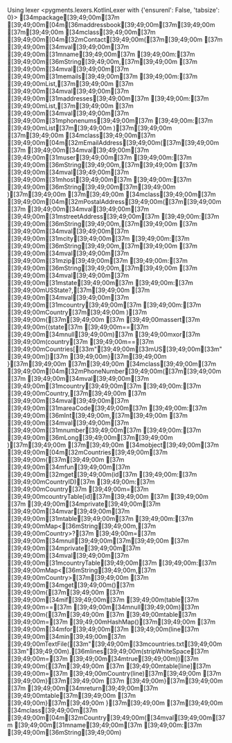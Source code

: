 Using lexer <pygments.lexers.KotlinLexer with {'ensurenl': False, 'tabsize': 0}>
[34mpackage[39;49;00m[37m [39;49;00m[04m[36maddressbook[39;49;00m[37m[39;49;00m
[37m[39;49;00m
[34mclass[39;49;00m[37m [39;49;00m[04m[32mContact[39;49;00m([37m[39;49;00m
[37m  [39;49;00m[34mval[39;49;00m[37m [39;49;00m[31mname[39;49;00m[37m [39;49;00m:[37m [39;49;00m[36mString[39;49;00m,[37m[39;49;00m
[37m  [39;49;00m[34mval[39;49;00m[37m [39;49;00m[31memails[39;49;00m[37m [39;49;00m:[37m [39;49;00mList<EmailAddress>,[37m[39;49;00m
[37m  [39;49;00m[34mval[39;49;00m[37m [39;49;00m[31maddresses[39;49;00m[37m [39;49;00m:[37m [39;49;00mList<PostalAddress>,[37m[39;49;00m
[37m  [39;49;00m[34mval[39;49;00m[37m [39;49;00m[31mphonenums[39;49;00m[37m [39;49;00m:[37m [39;49;00mList<PhoneNumber>[37m[39;49;00m
)[37m[39;49;00m
[37m[39;49;00m
[34mclass[39;49;00m[37m [39;49;00m[04m[32mEmailAddress[39;49;00m([37m[39;49;00m
[37m  [39;49;00m[34mval[39;49;00m[37m [39;49;00m[31muser[39;49;00m[37m [39;49;00m:[37m [39;49;00m[36mString[39;49;00m,[37m[39;49;00m
[37m  [39;49;00m[34mval[39;49;00m[37m [39;49;00m[31mhost[39;49;00m[37m [39;49;00m:[37m [39;49;00m[36mString[39;49;00m[37m[39;49;00m
)[37m[39;49;00m
[37m[39;49;00m
[34mclass[39;49;00m[37m [39;49;00m[04m[32mPostalAddress[39;49;00m([37m[39;49;00m
[37m  [39;49;00m[34mval[39;49;00m[37m [39;49;00m[31mstreetAddress[39;49;00m[37m [39;49;00m:[37m [39;49;00m[36mString[39;49;00m,[37m[39;49;00m
[37m  [39;49;00m[34mval[39;49;00m[37m [39;49;00m[31mcity[39;49;00m[37m [39;49;00m:[37m [39;49;00m[36mString[39;49;00m,[37m[39;49;00m
[37m  [39;49;00m[34mval[39;49;00m[37m [39;49;00m[31mzip[39;49;00m[37m [39;49;00m:[37m [39;49;00m[36mString[39;49;00m,[37m[39;49;00m
[37m  [39;49;00m[34mval[39;49;00m[37m [39;49;00m[31mstate[39;49;00m[37m [39;49;00m:[37m [39;49;00mUSState?,[37m[39;49;00m
[37m  [39;49;00m[34mval[39;49;00m[37m [39;49;00m[31mcountry[39;49;00m[37m [39;49;00m:[37m [39;49;00mCountry[37m[39;49;00m
)[37m [39;49;00m{[37m[39;49;00m
[37m   [39;49;00massert[37m [39;49;00m{(state[37m [39;49;00m==[37m [39;49;00m[34mnull[39;49;00m)[37m [39;49;00mxor[37m [39;49;00m(country[37m [39;49;00m==[37m [39;49;00mCountries[[33m"[39;49;00m[33mUS[39;49;00m[33m"[39;49;00m])[37m [39;49;00m}[37m[39;49;00m
}[37m[39;49;00m
[37m[39;49;00m
[34mclass[39;49;00m[37m [39;49;00m[04m[32mPhoneNumber[39;49;00m([37m[39;49;00m
[37m  [39;49;00m[34mval[39;49;00m[37m [39;49;00m[31mcountry[39;49;00m[37m [39;49;00m:[37m [39;49;00mCountry,[37m[39;49;00m
[37m  [39;49;00m[34mval[39;49;00m[37m [39;49;00m[31mareaCode[39;49;00m[37m [39;49;00m:[37m [39;49;00m[36mInt[39;49;00m,[37m[39;49;00m
[37m  [39;49;00m[34mval[39;49;00m[37m [39;49;00m[31mnumber[39;49;00m[37m [39;49;00m:[37m [39;49;00m[36mLong[39;49;00m[37m[39;49;00m
)[37m[39;49;00m
[37m[39;49;00m
[34mobject[39;49;00m[37m [39;49;00m[04m[32mCountries[39;49;00m[37m [39;49;00m{[37m[39;49;00m
[37m  [39;49;00m[34mfun[39;49;00m[37m [39;49;00m[32mget[39;49;00m(id[37m [39;49;00m:[37m [39;49;00mCountryID)[37m [39;49;00m:[37m [39;49;00mCountry[37m [39;49;00m=[37m [39;49;00mcountryTable[id][37m[39;49;00m
[37m  [39;49;00m
[37m  [39;49;00m[34mprivate[39;49;00m[37m [39;49;00m[34mvar[39;49;00m[37m [39;49;00m[31mtable[39;49;00m[37m [39;49;00m:[37m [39;49;00mMap<[36mString[39;49;00m,[37m [39;49;00mCountry>?[37m [39;49;00m=[37m [39;49;00m[34mnull[39;49;00m[37m[39;49;00m
[37m  [39;49;00m[34mprivate[39;49;00m[37m [39;49;00m[34mval[39;49;00m[37m [39;49;00m[31mcountryTable[39;49;00m[37m [39;49;00m:[37m [39;49;00mMap<[36mString[39;49;00m,[37m [39;49;00mCountry>[37m[39;49;00m
[37m    [39;49;00m[34mget[39;49;00m()[37m [39;49;00m{[37m[39;49;00m
[37m      [39;49;00m[34mif[39;49;00m[37m [39;49;00m(table[37m [39;49;00m==[37m [39;49;00m[34mnull[39;49;00m)[37m [39;49;00m{[37m[39;49;00m
[37m        [39;49;00mtable[37m [39;49;00m=[37m [39;49;00mHashMap()[37m[39;49;00m
[37m        [39;49;00m[34mfor[39;49;00m[37m [39;49;00m(line[37m [39;49;00m[34min[39;49;00m[37m [39;49;00mTextFile([33m"[39;49;00m[33mcountries.txt[39;49;00m[33m"[39;49;00m).[36mlines[39;49;00m(stripWhiteSpace[37m [39;49;00m=[37m [39;49;00m[34mtrue[39;49;00m))[37m [39;49;00m{[37m[39;49;00m
[37m          [39;49;00mtable[line][37m [39;49;00m=[37m [39;49;00mCountry(line)[37m[39;49;00m
[37m        [39;49;00m}[37m[39;49;00m
[37m      [39;49;00m}[37m[39;49;00m
[37m      [39;49;00m[34mreturn[39;49;00m[37m [39;49;00mtable[37m[39;49;00m
[37m    [39;49;00m}[37m[39;49;00m
}[37m[39;49;00m
[37m[39;49;00m
[34mclass[39;49;00m[37m [39;49;00m[04m[32mCountry[39;49;00m([34mval[39;49;00m[37m [39;49;00m[31mname[39;49;00m[37m [39;49;00m:[37m [39;49;00m[36mString[39;49;00m)
